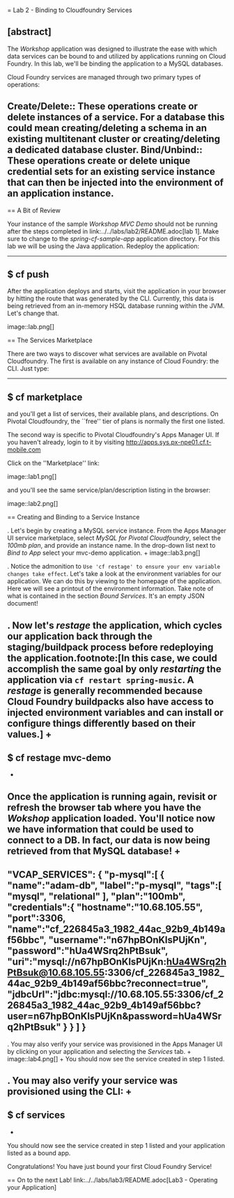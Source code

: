 = Lab 2 - Binding to Cloudfoundry Services

[abstract]
--
The _Workshop_ application was designed to illustrate the ease with which data services can be bound to and utilized by applications running on Cloud Foundry.
In this lab, we'll be binding the application to a MySQL databases.

Cloud Foundry services are managed through two primary types of operations:

Create/Delete:: These operations create or delete instances of a service.
For a database this could mean creating/deleting a schema in an existing multitenant cluster or creating/deleting a dedicated database cluster.
Bind/Unbind:: These operations create or delete unique credential sets for an existing service instance that can then be injected into the environment of an application instance.
--

== A Bit of Review

Your instance of the sample _Workshop MVC Demo_ should not be running after the steps completed in link:../../labs/lab2/README.adoc[lab 1].  Make sure to change to the _spring-cf-sample-app_ application directory.  For this lab we will be using the Java application.  Redeploy the application:

----
$ cf push
----

After the application deploys and starts, visit the application in your browser by hitting the route that was generated by the CLI.  Currently, this data is being retrieved from an in-memory HSQL database running within the JVM.  Let's change that.

image::lab.png[]

== The Services Marketplace

There are two ways to discover what services are available on Pivotal Cloudfoundry.
The first is available on any instance of Cloud Foundry: the CLI. Just type:

----
$ cf marketplace
----

and you'll get a list of services, their available plans, and descriptions. On Pivotal Cloudfoundry, the ``free'' tier of plans is normally the first one listed.

The second way is specific to Pivotal Cloudfoundry's Apps Manager UI.
If you haven't already, login to it by visiting http://apps.sys.px-npe01.cf.t-mobile.com

Click on the ''Marketplace'' link:

image::lab1.png[]

and you'll see the same service/plan/description listing in the browser:

image::lab2.png[]

== Creating and Binding to a Service Instance

. Let's begin by creating a MySQL service instance.
From the Apps Manager UI service marketplace, select _MySQL for Pivotal Cloudfoundry_, select the *100mb plan*, and provide an instance name.
In the drop-down list next to _Bind to App_ select your mvc-demo application.
+
image::lab3.png[]

. Notice the admonition to `Use 'cf restage' to ensure your env variable changes take effect`.
Let's take a look at the environment variables for our application. We can do this by viewing to the homepage of the application.
Here we will see a printout of the environment information.  Take note of what is contained in the section _Bound Services_.  It's an empty JSON document!

. Now let's _restage_ the application, which cycles our application back through the staging/buildpack process before redeploying the application.footnote:[In this case, we could accomplish the same goal by only _restarting_ the application via `cf restart spring-music`.
A _restage_ is generally recommended because Cloud Foundry buildpacks also have access to injected environment variables and can install or configure things differently based on their values.]
+
----
$ cf restage mvc-demo
----
+
Once the application is running again, revisit or refresh the browser tab where you have the _Wokshop_ application loaded.  You'll notice now we have information that could be used to connect to a DB.
In fact, our data is now being retrieved from that MySQL database!
+
----
"VCAP_SERVICES":
{
   "p-mysql":[
      {
         "name":"adam-db",
         "label":"p-mysql",
         "tags":[
            "mysql",
            "relational"
         ],
         "plan":"100mb",
         "credentials":{
            "hostname":"10.68.105.55",
            "port":3306,
            "name":"cf_226845a3_1982_44ac_92b9_4b149af56bbc",
            "username":"n67hpBOnKlsPUjKn",
            "password":"hUa4WSrq2hPtBsuk",
            "uri":"mysql://n67hpBOnKlsPUjKn:hUa4WSrq2hPtBsuk@10.68.105.55:3306/cf_226845a3_1982_44ac_92b9_4b149af56bbc?reconnect=true",
            "jdbcUrl":"jdbc:mysql://10.68.105.55:3306/cf_226845a3_1982_44ac_92b9_4b149af56bbc?user=n67hpBOnKlsPUjKn&password=hUa4WSrq2hPtBsuk"
         }
      }
   ]
}
----

. You may also verify your service was provisioned in the Apps Manager UI by clicking on your application and selecting the _Services_ tab.
+
image::lab4.png[]
+
You should now see the service created in step 1 listed.

. You may also verify your service was provisioned using the CLI:
+
----
$ cf services
----
+
You should now see the service created in step 1 listed and your application listed as a bound app.

Congratulations! You have just bound your first Cloud Foundry Service!

== On to the next Lab!
link:../../labs/lab3/README.adoc[Lab3 - Operating your Application]
